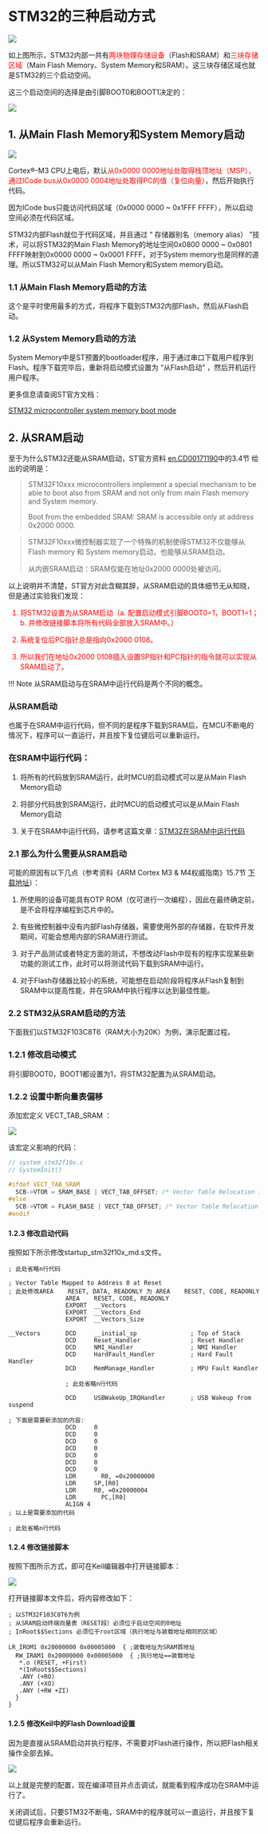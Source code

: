 # STM32的三种启动方式

![](../../assets\images\STM32\boot\stm32_memory.png)

如上图所示，STM32内部一共有<font color=red>两块物理存储设备</font>（Flash和SRAM）和<font color=red>三块存储区域</font>（Main Flash Memory、System Memory和SRAM）。这三块存储区域也就是STM32的三个启动空间。

这三个启动空间的选择是由引脚BOOT0和BOOT1决定的：

![](../../assets\images\STM32\boot\boot_modes.png)

## 1. 从Main Flash Memory和System Memory启动

![](../../assets\images\STM32\boot\memory_map.png)

Cortex®-M3 CPU上电后，默认<font color=red>从0x0000 0000地址处取得栈顶地址（MSP），通过ICode bus从0x0000 0004地址处取得PC的值（复位向量）</font>，然后开始执行代码。

因为ICode bus只能访问代码区域（0x0000 0000 ~ 0x1FFF FFFF），所以启动空间必须在代码区域。

STM32内部Flash就位于代码区域，并且通过 “ 存储器别名（memory alias） ”技术，可以将STM32的Main Flash Memory的地址空间0x0800 0000 ~ 0x0801 FFFF映射到0x0000 0000 ~ 0x0001 FFFF，对于System memory也是同样的道理。所以STM32可以从Main Flash Memory和System memory启动。

### 1.1 从Main Flash Memory启动的方法

这个是平时使用最多的方式，将程序下载到STM32内部Flash，然后从Flash启动。

### 1.2 从System Memory启动的方法

System Memory中是ST预置的bootloader程序，用于通过串口下载用户程序到Flash。程序下载完毕后，重新将启动模式设置为 “从Flash启动” ，然后开机运行用户程序。

更多信息请查阅ST官方文档：

[STM32 microcontroller system memory boot mode](https://www.st.com/content/ccc/resource/technical/document/application_note/b9/9b/16/3a/12/1e/40/0c/CD00167594.pdf/files/CD00167594.pdf/jcr:content/translations/en.CD00167594.pdf)

## 2. 从SRAM启动

至于为什么STM32还能从SRAM启动，ST官方资料 [en.CD00171190](https://www.st.com/content/ccc/resource/technical/document/reference_manual/59/b9/ba/7f/11/af/43/d5/CD00171190.pdf/files/CD00171190.pdf/jcr:content/translations/en.CD00171190.pdf)中的3.4节 给出的说明是：

> STM32F10xxx microcontrollers implement a special 
mechanism to be able to boot also from SRAM and not only from main Flash memory and System memory.
>
> Boot from the embedded SRAM: SRAM is accessible only at address 0x2000 0000.

> STM32F10xxx微控制器实现了一个特殊的机制使得STM32不仅能够从Flash memory 和 System memory启动，也能够从SRAM启动。
>
> 从内嵌SRAM启动：SRAM仅能在地址0x2000 0000处被访问。

以上说明并不清楚，ST官方对此含糊其辞，从SRAM启动的具体细节无从知晓，但是通过实验我们发现：

<font color=red>

1. 将STM32设置为从SRAM启动（a. 配置启动模式引脚BOOT0=1，BOOT1=1；b. 并修改链接脚本将所有代码全部放入SRAM中。）

2. 系统复位后PC指针总是指向0x2000 0108。

3. 所以我们在地址0x2000 0108插入设置SP指针和PC指针的指令就可以实现从SRAM启动了。

</font>

!!! Note
    从SRAM启动与在SRAM中运行代码是两个不同的概念。

### 从SRAM启动

也属于在SRAM中运行代码，但不同的是程序下载到SRAM后，在MCU不断电的情况下，程序可以一直运行，并且按下复位键后可以重新运行。

### 在SRAM中运行代码：

1. 将所有的代码放到SRAM运行，此时MCU的启动模式可以是从Main Flash Memory启动

2. 将部分代码放到SRAM运行，此时MCU的启动模式可以是从Main Flash Memory启动

3. 关于在SRAM中运行代码，请参考这篇文章：[STM32在SRAM中运行代码](stm32_run_code_in_ram.md)

### 2.1 那么为什么需要从SRAM启动

可能的原因有以下几点（参考资料《ARM Cortex M3 & M4权威指南》15.7节 [下载地址](stm32_books.md)）：

1. 所使用的设备可能具有OTP ROM（仅可进行一次编程），因此在最终确定前，是不会将程序编程到芯片中的。

2. 有些微控制器中没有内部Flash存储器，需要使用外部的存储器，在软件开发期间，可能会想用内部的SRAM进行测试。

3. 对于产品测试或者特定方面的测试，不想改动Flash中现有的程序实现某些新功能的测试工作，此时可以将测试代码下载到SRAM中运行。

4. 对于Flash存储器比较小的系统，可能想在启动阶段将程序从Flash复制到SRAM中以提高性能，并在SRAM中执行程序以达到最佳性能。

### 2.2 STM32从SRAM启动的方法

下面我们以STM32F103C8T6（RAM大小为20K）为例，演示配置过程。

### 1.2.1 修改启动模式

将引脚BOOT0，BOOT1都设置为1，将STM32配置为从SRAM启动。

### 1.2.2 设置中断向量表偏移

添加宏定义 VECT_TAB_SRAM ：

![](../../assets\images\STM32\boot\set_vtor.png)

该宏定义影响的代码：

```c
// system_stm32f10x.c
// SystemInit()

#ifdef VECT_TAB_SRAM
  SCB->VTOR = SRAM_BASE | VECT_TAB_OFFSET; /* Vector Table Relocation in Internal SRAM. */
#else
  SCB->VTOR = FLASH_BASE | VECT_TAB_OFFSET; /* Vector Table Relocation in Internal FLASH. */
#endif 
```

#### 1.2.3 修改启动代码

按照如下所示修改startup_stm32f10x_md.s文件。

```assembly
; 此处省略n行代码

; Vector Table Mapped to Address 0 at Reset
; 此处修改AREA    RESET, DATA, READONLY 为 AREA    RESET, CODE, READONLY
                AREA    RESET, CODE, READONLY
                EXPORT  __Vectors
                EXPORT  __Vectors_End
                EXPORT  __Vectors_Size

__Vectors       DCD     __initial_sp               ; Top of Stack
                DCD     Reset_Handler              ; Reset Handler
                DCD     NMI_Handler                ; NMI Handler
                DCD     HardFault_Handler          ; Hard Fault Handler
                DCD     MemManage_Handler          ; MPU Fault Handler
                
                ; 此处省略n行代码

                DCD     USBWakeUp_IRQHandler       ; USB Wakeup from suspend

; 下面是需要新添加的内容:
                DCD     0
                DCD     0
                DCD     0
                DCD     0
                DCD     0
                DCD     0
                DCD     0
                LDR		  R0, =0x20000000
                LDR     SP,[R0]
                LDR     R0, =0x20000004	
                LDR		  PC,[R0]
                ALIGN 4
; 以上是需要添加的代码

; 此处省略n行代码
```


#### 1.2.4 修改链接脚本

按照下图所示方式，即可在Keil编辑器中打开链接脚本：

![](../../assets\images\STM32\boot\stm32_boot_from_sram_link_script.png)

打开链接脚本文件后，将内容修改如下：

```
; 以STM32F103C8T6为例
; 从SRAM启动终端向量表（RESET段）必须位于启动空间的0地址
; InRoot$$Sections 必须位于root区域（执行地址与装载地址相同的区域）

LR_IROM1 0x20000000 0x00005000  { ;装载地址为SRAM首地址
  RW_IRAM1 0x20000000 0x00005000  { ;执行地址==装载地址
   *.o (RESET, +First)
   *(InRoot$$Sections)
   .ANY (+RO)
   .ANY (+XO)
   .ANY (+RW +ZI)
  }
}
```

#### 1.2.5 修改Keil中的Flash Download设置

因为是直接从SRAM启动并执行程序，不需要对Flash进行操作，所以把Flash相关操作全部去掉。

![](../../assets\images\STM32\boot\stm32_boot_from_sram_set_flash_download.png)

以上就是完整的配置，现在编译项目并点击调试，就能看到程序成功在SRAM中运行了。

关闭调试后，只要STM32不断电，SRAM中的程序就可以一直运行，并且按下复位键后程序会重新运行。
